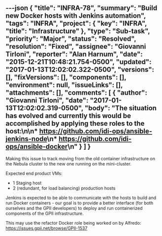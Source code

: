 ---json
{
  "title": "INFRA-78",
  "summary": "Build new Docker hosts with Jenkins automation",
  "tags": "INFRA",
  "project": {
    "key": "INFRA",
    "title": "Infrastructure"
  },
  "type": "Sub-task",
  "priority": "Major",
  "status": "Resolved",
  "resolution": "Fixed",
  "assignee": "Giovanni Tirloni",
  "reporter": "Alan Harnum",
  "date": "2015-12-21T10:48:21.754-0500",
  "updated": "2017-01-13T12:02:02.322-0500",
  "versions": [],
  "fixVersions": [],
  "components": [],
  "environment": null,
  "issueLinks": [],
  "attachments": [],
  "comments": [
    {
      "author": "Giovanni Tirloni",
      "date": "2017-01-13T12:02:02.319-0500",
      "body": "The situation has evolved and currently this would be accomplished by applying these roles to the host:\n\n* <https://github.com/idi-ops/ansible-jenkins-node>\n* <https://github.com/idi-ops/ansible-docker>\n"
    }
  ]
}
---
Making this issue to track moving from the old container infrastructure on the Nebula cluster to the new one running on the mini-cluster.

Expected end product VMs:

* 1 Staging host
* 2 (redundant, for load balancing) production hosts

Jenkins is expected to be able to communicate with the hosts to build and run Docker containers - our goal is to provide a better interface (for both ourselves and the GPII developers) to deploy and run containerized components of the GPII infrastructure.

This may use the refactor Docker role being worked on by Alfredo: <https://issues.gpii.net/browse/GPII-1537>

        